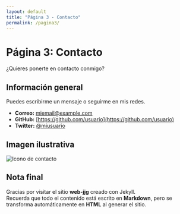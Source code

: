 ```yaml
---
layout: default
title: "Página 3 - Contacto"
permalink: /pagina3/
---
```


# Página 3: Contacto

¿Quieres ponerte en contacto conmigo?

## Información general

Puedes escribirme un mensaje o seguirme en mis redes.

- **Correo:** [miemail@example.com](mailto:miemail@example.com)
- **GitHub:** [https://github.com/usuario](https://github.com/usuario)
- **Twitter:** [@miusuario](https://twitter.com/miusuario)

## Imagen ilustrativa

![Icono de contacto](https://cdn-icons-png.flaticon.com/512/561/561127.png)

## Nota final

Gracias por visitar el sitio **web-jjg** creado con Jekyll.  
Recuerda que todo el contenido está escrito en **Markdown**, pero se transforma automáticamente en **HTML** al generar el sitio.
